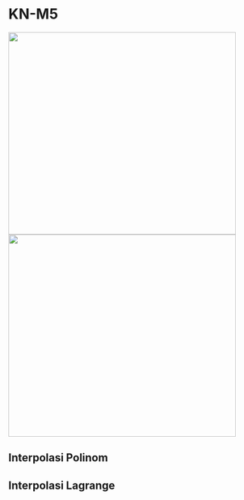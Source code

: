 # KN-M5

<img src="https://user-images.githubusercontent.com/86104516/231102655-c63ad51e-15c7-44e0-bf20-6e7d671cd1a0.png" width=450, height=400>
<img src="https://user-images.githubusercontent.com/86104516/231102691-8962fb46-37d0-42a5-98fe-56ae67fc85e8.png" width=450, height=400>

## Interpolasi Polinom

## Interpolasi Lagrange
